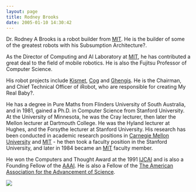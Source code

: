 ```yaml
---
layout: page
title: Rodney Brooks
date: 2005-01-10 14:30:42
---
```

Dr. Rodney A Brooks is a robot builder from <a class="wiki" href="/wiki/mit.html" title="Massachussetts Institute of Technology">MIT</a>. He is the builder of some of the greatest robots with his Subsumption Architecture<a class="wiki wikinew for-review" title="Create page: Subsumption Architecture">?</a>.

As the Director of Computing and AI Laboratory at <a class="wiki" href="/wiki/mit.html" title="Massachussetts Institute of Technology">MIT</a>, he has contributed a great deal to the field of mobile robotics. He is also the Fujitsu Professor of Computer Science.

His robot projects include <a class="wiki" href="/wiki/kismet.html" title="Kismet">Kismet</a>, <a class="wiki" href="/wiki/cog.html" title="A robotic model of human form and behaviour">Cog</a> and <a class="wiki" href="/wiki/ghengis.html" title="Ghengis">Ghengis</a>. He is the Chairman, and Chief Technical Officer of iRobot, who are responsible for creating My Real Baby<a class="wiki wikinew for-review" title="Create page: My Real Baby">?</a>.

He has a degree in Pure Maths from Flinders University of South Australia, and in 1981, gained a Ph.D. in Computer Science from Stanford University.  At the University of Minnesota, he was the Cray lecturer, then later the Mellon lecturer at Dartmouth College. He was the Hyland lecturer at Hughes, and the Forsythe lecturer at Stanford University. His research has been conducted in academic research positions in <a class="wiki" href="/wiki/carnegie_mellon_university.html" title="An institution involved in Robotics, Technology and Science">Carnegie Mellon University</a> and <a class="wiki" href="/wiki/mit.html" title="Massachussetts Institute of Technology">MIT</a> - he then took a faculty position in the Stanford University, and later in 1984 became an <a class="wiki" href="/wiki/mit.html" title="Massachussetts Institute of Technology">MIT</a> faculty member.

He won the Computers and Thought Award at the 1991 <a class="wiki" href="/wiki/ijcai.html" title="International Joint Conference on Artificial Intelligence">IJCAI</a> and is also a Founding Fellow of the <a class="wiki" href="/wiki/aaai.html" title="American Association for Artificial Intelligence">AAAI</a>. He is also a Fellow of the [The American Association for the Advancement of Science](https://en.wikipedia.org/wiki/American_Association_for_the_Advancement_of_Science).

<img class="img-responsive" src="image82"/>

